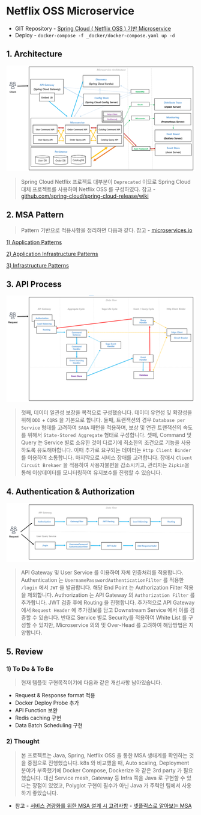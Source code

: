 # Netflix OSS Microservice

- GIT Repository -  [Spring Cloud ( Netflix OSS ) 기반 Microservice](https://github.com/on-Sync/spring_cloud_microservice)
- Deploy - `docker-compose -f _docker/docker-compose.yaml up -d`

## 1. Architecture

![architecutre.png](resource/images/architecutre.png)

> Spring Cloud Netflix 프로젝트 대부분이 `Deprecated` 이므로 Spring Cloud 대체 프로젝트를 사용하여 Netflix OSS 를 구성하였다.
참고 - [github.com/spring-cloud/spring-cloud-release/wiki](https://github.com/spring-cloud/spring-cloud-release/wiki/Spring-Cloud-2020.0-Release-Notes#breaking-changes)

## 2. MSA Pattern

> Pattern 기반으로 적용사항을 정리하면 다음과 같다.
참고 - [microservices.io](https://microservices.io/patterns/index.html)

[1) Application Patterns](resource/introduction/application_patterns.md)

[2) Application Infrastructure Patterns](resource/introduction/application_infrastructure_patterns.md)

[3) Infrastructure Patterns](resource/introduction/infrastructure_patterns.md)

## 3. API Process

![data-flow.png](resource/images/data-flow.png)

> 첫째, 데이터 일관성 보장을 목적으로 구성했습니다. 데이터 유연성 및 확장성을 위해 `DDD` + `CQRS` 을 기본으로 합니다.
  둘째, 트랜잭션의 경우 `Database per Service` 형태를 고려하여 `SAGA` 패턴을 적용하며, 보상 및 연관 트랜잭션의 속도를 위해서 `State-Stored Aggregate` 형태로 구성합니다.
  셋째, Command 및 Query 는 Service 별로 소유한 것이 다르기에 최소한의 조건으로 기능을 사용하도록 유도해야합니다. 이때 추가로 요구되는 데이터는 `Http Client Binder` 를 이용하여 소통합니다.
  마지막으로 서비스 장애를 고려합니다. 장애시 `Client Circuit Brekaer` 을 적용하여 사용자불편을 감소시키고, 관리자는 `Zipkin`을 통해 이상데이터를 모니터링하여 유지보수를 진행할 수 있습니다.

## 4. Authentication & Authorization

![auth.png](resource/images/auth.png)

> API Gateway 및 User Service 를 이용하여 자체 인증처리를 적용합니다.
Authentication 는 `UsernamePasswordAuthenticationFilter` 를 적용한 `/login` 에서 `JWT` 을 발급합니다. 해당 End Point 는 Authorization Filter 적용을 제외합니다. Authorization 는 API Gateway 의 `Authorization Filter` 를 추가합니다. JWT 검증 후에 Routing 을 진행합니다. 추가적으로 API Gateway 에서 `Request Header` 에 추가정보를 담고 Downstream Service 에서 이를 검증할 수 있습니다. 반대로 Service 별로 Security를 적용하여 White List 를 구성할 수 있지만, Microservice 의의 및 Over-Head 를 고려하여 해당방법은 지양합니다.

## 5. Review

### 1) To Do & To Be

> 현재 템플릿 구현목적이기에 다음과 같은 개선사항 남아있습니다.
- Request & Response format 적용
- Docker Deploy Probe 추가
- API Function 보완
- Redis caching 구현
- Data Batch Scheduling 구현

### 2) Thought

> 본 프로젝트는 Java, Spring, Netflix OSS 을 통한 MSA 생태계를 확인하는 것을 중점으로 진행했습니다. k8s 와 비교했을 때, Auto scaling, Deployment 분야가 부족했기에 Docker Compose, Dockerize 와 같은 3rd party 가 필요했습니다. 대신 Service mesh, Gateway 등 Infra 쪽을 Java 로 구현할 수 있다는 장점이 있었고, Polyglot 구현이 필수가 아닌 Java 가 주력인 팀에서 사용하기 좋았습니다.
- 참고 - [서비스 경량화를 위한 MSA 설계 시 고려사항](https://www.samsungsds.com/kr/insights/1239180_4627.html) 
           - [넷플릭스로 알아보는 MSA](https://www.samsungsds.com/kr/insights/msa_and_netflix.html)

